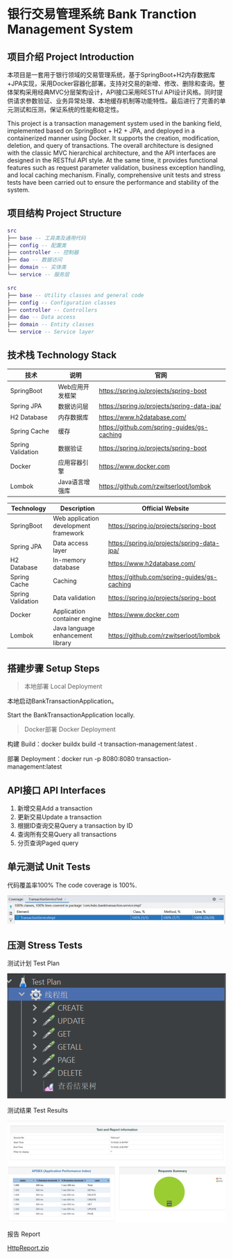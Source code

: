 # 银行交易管理系统 Bank Tranction Management System

## 项目介绍 Project Introduction



本项目是一套用于银行领域的交易管理系统，基于SpringBoot+H2内存数据库+JPA实现，采用Docker容器化部署。支持对交易的新增、修改、删除和查询。整体架构采用经典MVC分层架构设计，API接口采用RESTful API设计风格。同时提供请求参数验证、业务异常处理、本地缓存机制等功能特性。最后进行了完善的单元测试和压测，保证系统的性能和稳定性。

This project is a transaction management system used in the banking field, implemented based on SpringBoot + H2 + JPA, and deployed in a containerized manner using Docker. It supports the creation, modification, deletion, and query of transactions. The overall architecture is designed with the classic MVC hierarchical architecture, and the API interfaces are designed in the RESTful API style. At the same time, it provides functional features such as request parameter validation, business exception handling, and local caching mechanism. Finally, comprehensive unit tests and stress tests have been carried out to ensure the performance and stability of the system.

## 项目结构 Project Structure

``` lua
src
├── base -- 工具类及通用代码
├── config -- 配置类
├── controller -- 控制器
├── dao -- 数据访问
├── domain -- 实体类
└── service -- 服务层
```
``` lua
src
├── base -- Utility classes and general code
├── config -- Configuration classes
├── controller -- Controllers
├── dao -- Data access
├── domain -- Entity classes
└── service -- Service layer
```

## 技术栈 Technology Stack

| 技术                 | 说明                | 官网                                           |
| -------------------- | ------------------- | ---------------------------------------------- |
| SpringBoot           | Web应用开发框架      | https://spring.io/projects/spring-boot         |
| Spring JPA           | 数据访问层             | https://spring.io/projects/spring-data-jpa/ |
| H2 Database          | 内存数据库     | https://www.h2database.com/    |
| Spring Cache         | 缓存            | https://github.com/spring-guides/gs-caching      |
| Spring Validation    | 数据验证            | https://spring.io/projects/spring-boot        |
| Docker               | 应用容器引擎        | https://www.docker.com                         |
| Lombok               | Java语言增强库      | https://github.com/rzwitserloot/lombok         |




| Technology                 | Description                | Official Website                                           |
| -------------------- | ------------------- | ---------------------------------------------- |
| SpringBoot           | Web application development framework      | https://spring.io/projects/spring-boot         |
| Spring JPA           | Data access layer             | https://spring.io/projects/spring-data-jpa/ |
| H2 Database          | In-memory database     | https://www.h2database.com/    |
| Spring Cache         | Caching            | https://github.com/spring-guides/gs-caching      |
| Spring Validation    | Data validation            | https://spring.io/projects/spring-boot        |
| Docker               | Application container engine        | https://www.docker.com                         |
| Lombok               | Java language enhancement library      | https://github.com/rzwitserloot/lombok         |

## 搭建步骤 Setup Steps

> 本地部署 Local Deployment

 本地启动BankTransactionApplication。

 Start the BankTransactionApplication locally.

> Docker部署 Docker Deployment

 构建 Build：docker buildx build -t transaction-management:latest .

 部署 Deployment：docker run -p 8080:8080 transaction-management:latest


## API接口 API Interfaces
 1. 新增交易Add a transaction
 2. 更新交易Update a transaction
 3. 根据ID查询交易Query a transaction by ID
 4. 查询所有交易Query all transactions
 5. 分页查询Paged query

## 单元测试 Unit Tests

 代码覆盖率100%
 The code coverage is 100%.
 
 ![单元测试覆盖率.png](/image/单元测试覆盖率.png)


## 压测 Stress Tests

 测试计划
Test Plan
 
 ![测试计划.png](/image/测试计划.png)


 测试结果
 Test Results
 
 ![压测报告.png](/image/压测报告.png)


 报告
 Report
 
 [HttpReport.zip](/jmeter/HttpReports.zip)


